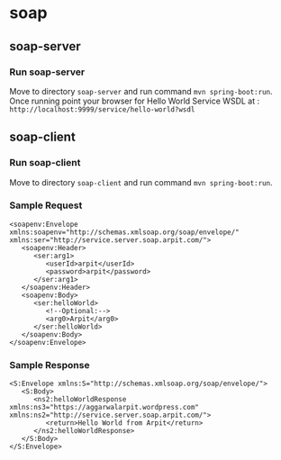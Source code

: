 # soap

## soap-server

### Run soap-server

Move to directory `soap-server` and run command `mvn spring-boot:run`. Once running point your browser for Hello World Service WSDL at : `http://localhost:9999/service/hello-world?wsdl`


## soap-client

### Run soap-client

Move to directory `soap-client` and run command `mvn spring-boot:run`.


### Sample Request

```
<soapenv:Envelope xmlns:soapenv="http://schemas.xmlsoap.org/soap/envelope/" xmlns:ser="http://service.server.soap.arpit.com/">
   <soapenv:Header>
      <ser:arg1>
         <userId>arpit</userId>
         <password>arpit</password>
      </ser:arg1>
   </soapenv:Header>
   <soapenv:Body>
      <ser:helloWorld>
         <!--Optional:-->
         <arg0>Arpit</arg0>
      </ser:helloWorld>
   </soapenv:Body>
</soapenv:Envelope>
```

### Sample Response

```
<S:Envelope xmlns:S="http://schemas.xmlsoap.org/soap/envelope/">
   <S:Body>
      <ns2:helloWorldResponse xmlns:ns3="https://aggarwalarpit.wordpress.com" xmlns:ns2="http://service.server.soap.arpit.com/">
         <return>Hello World from Arpit</return>
      </ns2:helloWorldResponse>
   </S:Body>
</S:Envelope>
```

